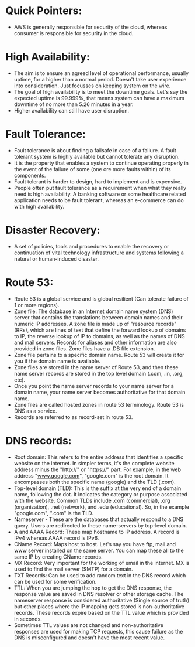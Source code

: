 # Quick Pointers:
- AWS is generally responsible for security of the cloud, whereas consumer is responsible for security in the cloud.


# High Availability: 
- The aim is to ensure an agreed level of operational performance, usually uptime, for a higher than a normal period. Doesn't take user experience into consideration. Just focusses on keeping system on the wire.
- The goal of high availability is to meet the downtime goals. Let's say the expected uptime is 99.999%, that means system can have a maximum downtime of no more than 5.26 minutes in a year.
- Higher availability can still have user disruption.

# Fault Tolerance:  
- Fault tolerance is about finding a failsafe in case of a failure. A fault tolerant system is highly available but cannot tolerate any disruption.
- It is the property that enables a system to continue operating properly in the event of the failure of some (one ore more faults within) of its components.
- Fault tolerant is harder to design, hard to implement and is expensive.
- People often put fault tolerance as a requirement when what they really need is high availability. A banking software or some healthcare related application needs to be fault tolerant, whereas an e-commerce can do with high availability.

# Disaster Recovery:
- A set of policies, tools and procedures to enable the recovery or continuation of vital technology infrastructure and systems following a natural or human-induced disaster.

# Route 53:
- Route 53 is a global service and is global resilient (Can tolerate failure of 1 or more regions).
- Zone file: The database in an Internet domain name system (DNS) server that contains the translations between domain names and their numeric IP addresses. A zone file is made up of "resource records" (RRs), which are lines of text that define the forward lookup of domains to IP, the reverse lookup of IP to domains, as well as the names of DNS and mail servers. Records for aliases and other information are also provided in zone files. Zone files have a .DB file extension.
- Zone file pertains to a specific domain name. Route 53 will create it for you if the domain name is available.
- Zone files are stored in the name server of Route 53, and then these name server records are stored in the top level domain (.com, .in, .org, etc).
- Once you point the name server records to your name server for a domain name, your name server becomes authoritative for that domain name.
- Zone files are called hosted zones in route 53 terminology. Route 53 is DNS as a service.
- Records are referred to as record-set in route 53.


# DNS records:
- Root domain: This refers to the entire address that identifies a specific website on the internet. In simpler terms, it's the complete website address minus the "http://" or "https://" part. For example, in the web address "www.google.com", "google.com" is the root domain. It encompasses both the specific name (google) and the TLD (.com).
- Top-level domain (TLD): This is the suffix at the very end of a domain name, following the dot. It indicates the category or purpose associated with the website. Common TLDs include .com (commercial), .org (organization), .net (network), and .edu (educational). So, in the example "google.com", ".com" is the TLD.
- Nameserver - These are the databases that actually respond to a DNS query. Users are redirected to these name-servers by top-level domain.
- A and AAAA Record: These map hostname to IP address. A record is IPv4 whereas AAAA record is IPv6.
- CName Record: Maps host to host. Let's say you have ftp, mail and www server installed on the same server. You can map these all to the same IP by creating CName records.
- MX Record: Very important for the working of email in the internet. MX is used to find the mail server (SMTP) for a domain.
- TXT Records: Can be used to add random text in the DNS record which can be used for some verification.
- TTL: When you are jumping the hop to get the DNS response, the response value are saved in DNS resolver or other storage cache. The nameserver response is considered authoritative (Single source of truth) but other places where the IP mapping gets stored is non-authoritative records. These records expire based on the TTL value which is provided in seconds.
- Sometimes TTL values are not changed and non-authoritative responses are used for making TCP requests, this cause failure as the DNS is misconfigured and doesn't have the most recent value.